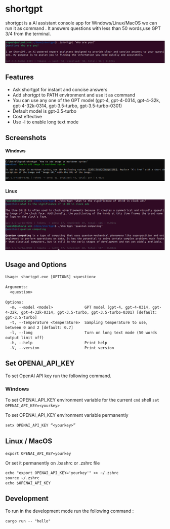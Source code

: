 # shortgpt 

shortgpt is a AI assistant console app for Windows/Linux/MacOS we can run it as command . It answers questions with less than 50 words,use GPT 3/4 from the terminal.

![shortgot](https://raw.githubusercontent.com/rupeshs/shortgpt/main/images/shortgpt.png)

## Features 
 - Ask shortgpt for instant and concise answers
 - Add shortgpt to PATH environment and use it as command
 - You can use any one of the GPT model (gpt-4, gpt-4-0314, gpt-4-32k, gpt-4-32k-0314, gpt-3.5-turbo, gpt-3.5-turbo-0301)
 - Default model is gpt-3.5-turbo
 - Cost effective
 - Use -l to enable long text mode

## Screenshots
#### Windows
![shortgot windows](https://raw.githubusercontent.com/rupeshs/shortgpt/main/images/shortgpt-win.PNG)
#### Linux 

![shortgot linux](https://raw.githubusercontent.com/rupeshs/shortgpt/main/images/shortgpt_demo.PNG)

## Usage and Options
```
Usage: shortgpt.exe [OPTIONS] <question>

Arguments:
  <question>

Options:
  -m, --model <model>              GPT model (gpt-4, gpt-4-0314, gpt-4-32k, gpt-4-32k-0314, gpt-3.5-turbo, gpt-3.5-turbo-0301) [default: gpt-3.5-turbo]
  -t, --temperature <temperature>  Sampling temperature to use, between 0 and 2 [default: 0.7]
  -l, --long                       Turn on long text mode (50 words output limit off)
  -h, --help                       Print help
  -V, --version                    Print version
```

## Set OPENAI_API_KEY 
To set OpenAI API key run the following command.
### Windows
 To set OPENAI_API_KEY environment variable for the current `cmd` shell
 `set OPENAI_API_KEY=<yourkey>`

 To set OPENAI_API_KEY environment variable permanently

`setx OPENAI_API_KEY “<yourkey>”`

## Linux / MacOS

`export OPENAI_API_KEY=yourkey`

Or set it permanently on .bashrc or .zshrc file
```
echo "export OPENAI_API_KEY='yourkey'" >> ~/.zshrc
source ~/.zshrc
echo $OPENAI_API_KEY
```

## Development

To run in the development mode run the following command :

`cargo run -- "hello"`